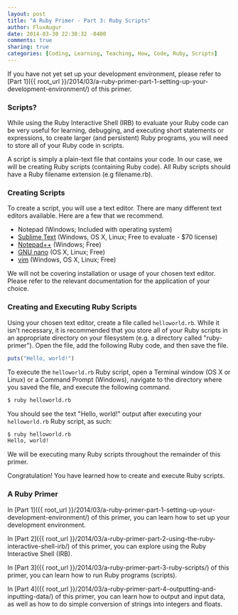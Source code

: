```yaml
---
layout: post
title: "A Ruby Primer - Part 3: Ruby Scripts"
author: FluxAugur
date: 2014-03-30 22:30:32 -0400
comments: true
sharing: true
categories: [Coding, Learning, Teaching, How, Code, Ruby, Scripts]
---
```

If you have not yet set up your development environment, please refer to [Part 1]({{ root_url }}/2014/03/a-ruby-primer-part-1-setting-up-your-development-environment/) of this primer.

### Scripts?

While using the Ruby Interactive Shell (IRB) to evaluate your Ruby code can be very useful for learning, debugging, and executing short statements or expressions, to create larger (and persistent) Ruby programs, you will need to store all of your Ruby code in scripts.

A script is simply a plain-text file that contains your code. In our case, we will be creating Ruby scripts (containing Ruby code). All Ruby scripts should have a Ruby filename extension (e.g filename.rb).

### Creating Scripts

To create a script, you will use a text editor. There are many different text editors available. Here are a few that we recommend.

- Notepad (Windows; Included with operating system)
- [Sublime Text](http://www.sublimetext.com/) (Windows, OS X, Linux; Free to evaluate - $70 license)
- [Notepad++](http://notepad-plus-plus.org/) (Windows; Free)
- [GNU nano](http://www.nano-editor.org/) (OS X, Linux; Free)
- [vim](http://www.vim.org/) (Windows, OS X, Linux; Free)

We will not be covering installation or usage of your chosen text editor. Please refer to the relevant documentation for the application of your choice.

### Creating and Executing Ruby Scripts

Using your chosen text editor, create a file called `helloworld.rb`. While it isn't necessary, it is recommended that you store all of your Ruby scripts in an appropriate directory on your filesystem (e.g. a directory called "ruby-primer"). Open the file, add the following Ruby code, and then save the file.

``` ruby helloworld.rb
puts("Hello, world!")
```

To execute the `helloworld.rb` Ruby script, open a Terminal window (OS X or Linux) or a Command Prompt (Windows), navigate to the directory where you saved the file, and execute the following command.

``` bash Executing helloworld.rb
$ ruby helloworld.rb
```

You should see the text "Hello, world!" output after executing your `helloworld.rb` Ruby script, as such:

``` bash Executing helloworld.rb (with output)
$ ruby helloworld.rb
Hello, world!
```

We will be executing many Ruby scripts throughout the remainder of this primer.

Congratulation! You have learned how to create and execute Ruby scripts.

### A Ruby Primer

In [Part 1]({{ root_url }}/2014/03/a-ruby-primer-part-1-setting-up-your-development-environment/) of this primer, you can learn how to set up your development environment.

In [Part 2]({{ root_url }}/2014/03/a-ruby-primer-part-2-using-the-ruby-interactive-shell-irb/) of this primer, you can explore using the Ruby Interactive Shell (IRB).

In [Part 3]({{ root_url }}/2014/03/a-ruby-primer-part-3-ruby-scripts/) of this primer, you can learn how to run Ruby programs (scripts).

In [Part 4]({{ root_url }}/2014/03/a-ruby-primer-part-4-outputting-and-inputting-data/) of this primer, you can learn how to output and input data, as well as how to do simple conversion of strings into integers and floats.
